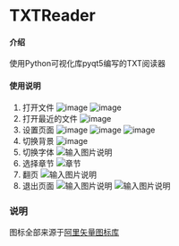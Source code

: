 # TXTReader

#### 介绍
使用Python可视化库pyqt5编写的TXT阅读器

#### 使用说明

1.  打开文件
![image](https://user-images.githubusercontent.com/83587154/210290952-b0f4e239-7b56-4845-8dea-e79da36ee3a5.png)
![image](https://user-images.githubusercontent.com/83587154/210290966-84d0abda-b321-42ef-9380-09c6adfbf35e.png)
2.  打开最近的文件
![image](https://user-images.githubusercontent.com/83587154/210291006-65b7f051-5963-4d43-bf20-1fae4edb63a3.png)
3.  设置页面
![image](https://user-images.githubusercontent.com/83587154/210291024-2443c178-9557-4987-8c2b-a7127fe60ace.png)
![image](https://user-images.githubusercontent.com/83587154/210291039-cb2f8f32-ae7f-4135-a0af-97e6e9cbfd6e.png)
![image](https://user-images.githubusercontent.com/83587154/210291052-55f15029-bde7-46cb-9b27-ce4ecf495950.png)
4.  切换背景
![image](https://user-images.githubusercontent.com/83587154/210291075-1e6f3488-929b-427b-b66f-ccf68e2f8b4d.png)
5.  切换字体
![输入图片说明](https://foruda.gitee.com/images/1672466557902708811/040c3784_10577857.png)
6.  选择章节
![章节](https://foruda.gitee.com/images/1672466313833760418/40ab1d80_10577857.png "屏幕截图")
7.  翻页
![输入图片说明](https://foruda.gitee.com/images/1672466406169358782/32370cd4_10577857.png "屏幕截图")
8.  退出页面
![输入图片说明](https://foruda.gitee.com/images/1672466423806596667/efc835f0_10577857.png "屏幕截图")
![输入图片说明](https://foruda.gitee.com/images/1672466444649585742/8d60061a_10577857.png "屏幕截图")


### 说明
图标全部来源于[阿里矢量图标库](https://www.iconfont.cn/)
